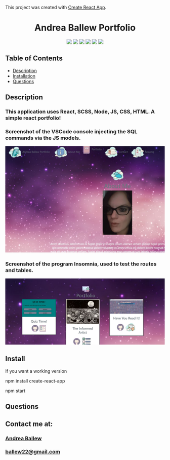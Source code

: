 This project was created with [Create React App](https://github.com/facebook/create-react-app).

<h1 align="center">Andrea Ballew Portfolio</h1>

<p align="center">
<img src="https://img.shields.io/badge/Javascript-brightgreen"/>
<img src="https://img.shields.io/badge/React-red"/>
<img src="https://img.shields.io/badge/Node.js-success"/>
<img src="https://img.shields.io/badge/SCSS-blue"/>  
<img src="https://img.shields.io/badge/Insomnia-orange"/>
<img src="https://img.shields.io/badge/PRs-welcome-brightgreen.svg?style=flat-square">
</p>



## Table of Contents
- [Description](#description)
- [Installation](#install)
- [Questions](#questions)

## Description

### This application uses React, SCSS, Node, JS, CSS, HTML. A simple react portfolio!

### Screenshot of the VSCode console injecting the SQL commands via the JS models.
![](Capture.jpg)

### Screenshot of the program Insomnia, used to test the routes and tables.
![](Capture2.jpg)

## Install
If you want a working version 

npm install create-react-app  

npm start

## Questions
## Contact me at:
### [Andrea Ballew](https://github.com/andytheelf)
### ballew22@gmail.com